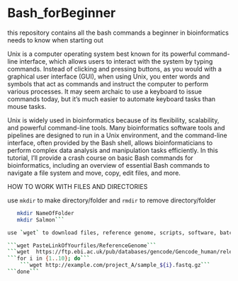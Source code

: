 # Bash_forBeginner
this repository contains all the bash commands a beginner in bioinformatics needs to know when starting out 

Unix is a computer operating system best known for its powerful command-line interface, which allows users to interact with the system by typing commands. Instead of clicking and pressing buttons, as you would with a graphical user interface (GUI), when using Unix, you enter words and symbols that act as commands and instruct the computer to perform various processes. It may seem archaic to use a keyboard to issue commands today, but it’s much easier to automate keyboard tasks than mouse tasks.

Unix is widely used in bioinformatics because of its flexibility, scalability, and powerful command-line tools. Many bioinformatics software tools and pipelines are designed to run in a Unix environment, and the command-line interface, often provided by the Bash shell, allows bioinformaticians to perform complex data analysis and manipulation tasks efficiently. In this tutorial, I’ll provide a crash course on basic Bash commands for bioinformatics, including an overview of essential Bash commands to navigate a file system and move, copy, edit files, and more.

HOW TO WORK WITH FILES AND DIRECTORIES

use `mkdir` to make directory/folder and `rmdir` to remove directory/folder
```bash
   mkdir NameOfFolder
   mkdir Salmon```

use `wget` to download files, reference genome, scripts, software, batch download of files within loops 

```wget PasteLinkOfYourfiles/ReferenceGenome```
```wget  https://ftp.ebi.ac.uk/pub/databases/gencode/Gencode_human/release_45/gencode.v45.annotation.gtf.gz```
```for i in {1..10}; do```
    ```wget http://example.com/project_A/sample_${i}.fastq.gz```
```done```
